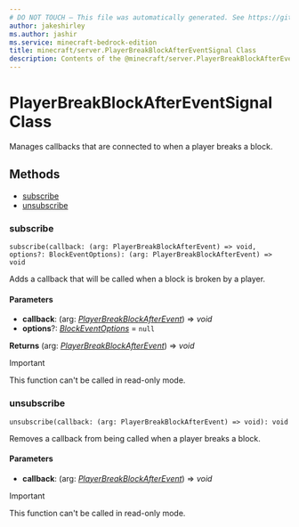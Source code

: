 ```yaml
---
# DO NOT TOUCH — This file was automatically generated. See https://github.com/mojang/minecraftapidocsgenerator to modify descriptions, examples, etc.
author: jakeshirley
ms.author: jashir
ms.service: minecraft-bedrock-edition
title: minecraft/server.PlayerBreakBlockAfterEventSignal Class
description: Contents of the @minecraft/server.PlayerBreakBlockAfterEventSignal class.
---
```

# PlayerBreakBlockAfterEventSignal Class

Manages callbacks that are connected to when a player breaks a block.

## Methods
- [subscribe](#subscribe)
- [unsubscribe](#unsubscribe)

### **subscribe**
`
subscribe(callback: (arg: PlayerBreakBlockAfterEvent) => void, options?: BlockEventOptions): (arg: PlayerBreakBlockAfterEvent) => void
`

Adds a callback that will be called when a block is broken by a player.

#### **Parameters**
- **callback**: (arg: [*PlayerBreakBlockAfterEvent*](PlayerBreakBlockAfterEvent.md)) => *void*
- **options**?: [*BlockEventOptions*](BlockEventOptions.md) = `null`

**Returns** (arg: [*PlayerBreakBlockAfterEvent*](PlayerBreakBlockAfterEvent.md)) => *void*

> [!IMPORTANT]
> This function can't be called in read-only mode.

### **unsubscribe**
`
unsubscribe(callback: (arg: PlayerBreakBlockAfterEvent) => void): void
`

Removes a callback from being called when a player breaks a block.

#### **Parameters**
- **callback**: (arg: [*PlayerBreakBlockAfterEvent*](PlayerBreakBlockAfterEvent.md)) => *void*

> [!IMPORTANT]
> This function can't be called in read-only mode.
